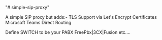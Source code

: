 "# simple-sip-proxy" 

A simple SIP proxy but adds:-
    TLS Support via Let's Encrypt Certificates
    Microsoft Teams Direct Routing

Define SWITCH to be your PABX FreePbx|3CX|Fusion etc....

